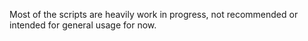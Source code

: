 Most of the scripts are heavily work in progress, not recommended or intended for general usage for now.
